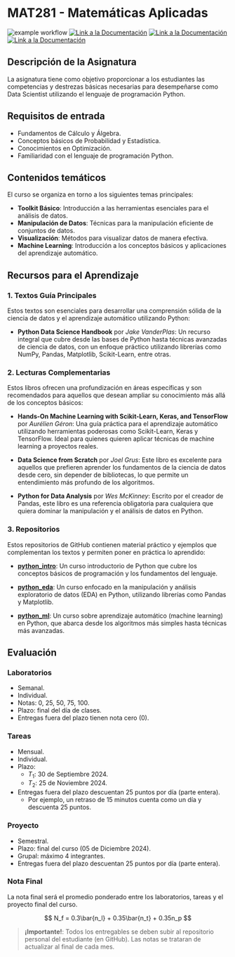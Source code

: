 # MAT281 - Matemáticas Aplicadas

![example workflow](https://github.com/fralfaro/MAT281_2024/actions/workflows/documentation.yml/badge.svg)
<a href="https://fralfaro.github.io/MAT281_2024/"><img alt="Link a la Documentación" src="https://img.shields.io/badge/📖 docs-link-brightgreen"></a>
<a href="https://drive.google.com/drive/folders/1Z0UpDZgEVE0ElrDkc9u8l52nZuxuBcTA"><img alt="Link a la Documentación" src="https://img.shields.io/badge/💿 clases-link-brightgreen"></a>
<a href="https://drive.google.com/drive/folders/1Zj3OMAF-sKCjbimDjMpadKv0L1Kilwis"><img alt="Link a la Documentación" src="https://img.shields.io/badge/💯 notas-link-brightgreen"></a>

## Descripción de la Asignatura

La asignatura tiene como objetivo proporcionar a
los estudiantes las competencias y destrezas básicas necesarias
para desempeñarse como Data Scientist utilizando el lenguaje de 
programación Python.

## Requisitos de entrada

* Fundamentos de Cálculo y Álgebra.
* Conceptos básicos de Probabilidad y Estadística.
* Conocimientos en Optimización.
* Familiaridad con el lenguaje de programación Python.

## Contenidos temáticos

El curso se organiza en torno a los siguientes temas principales:

* **Toolkit Básico**: Introducción a las herramientas esenciales para el análisis de datos.
* **Manipulación de Datos**: Técnicas para la manipulación eficiente de conjuntos de datos.
* **Visualización**: Métodos para visualizar datos de manera efectiva.
* **Machine Learning**: Introducción a los conceptos básicos y aplicaciones del aprendizaje automático.


## Recursos para el Aprendizaje

### 1. **Textos Guía Principales**
Estos textos son esenciales para desarrollar una comprensión sólida de la ciencia de datos y el aprendizaje automático utilizando Python:

- **Python Data Science Handbook** por *Jake VanderPlas*: Un recurso integral que cubre desde las bases de Python hasta técnicas avanzadas de ciencia de datos, con un enfoque práctico utilizando librerías como NumPy, Pandas, Matplotlib, Scikit-Learn, entre otras.

### 2. **Lecturas Complementarias**
Estos libros ofrecen una profundización en áreas específicas y son recomendados para aquellos que desean ampliar su conocimiento más allá de los conceptos básicos:

- **Hands-On Machine Learning with Scikit-Learn, Keras, and TensorFlow** por *Aurélien Géron*: Una guía práctica para el aprendizaje automático utilizando herramientas poderosas como Scikit-Learn, Keras y TensorFlow. Ideal para quienes quieren aplicar técnicas de machine learning a proyectos reales.
  
- **Data Science from Scratch** por *Joel Grus*: Este libro es excelente para aquellos que prefieren aprender los fundamentos de la ciencia de datos desde cero, sin depender de bibliotecas, lo que permite un entendimiento más profundo de los algoritmos.

- **Python for Data Analysis** por *Wes McKinney*: Escrito por el creador de Pandas, este libro es una referencia obligatoria para cualquiera que quiera dominar la manipulación y el análisis de datos en Python.

### 3. **Repositorios**
Estos repositorios de GitHub contienen material práctico y ejemplos que complementan los textos y permiten poner en práctica lo aprendido:

- **[python_intro](https://github.com/fralfaro/python_intro)**: Un curso introductorio de Python que cubre los conceptos básicos de programación y los fundamentos del lenguaje.
  
- **[python_eda](https://github.com/fralfaro/python_eda)**: Un curso enfocado en la manipulación y análisis exploratorio de datos (EDA) en Python, utilizando librerías como Pandas y Matplotlib.

- **[python_ml](https://github.com/fralfaro/python_ml)**: Un curso sobre aprendizaje automático (machine learning) en Python, que abarca desde los algoritmos más simples hasta técnicas más avanzadas.


## Evaluación

### Laboratorios 
- Semanal.
- Individual.
- Notas: 0, 25, 50, 75, 100.
- Plazo: final del día de clases.
- Entregas fuera del plazo tienen nota cero (0).  
    

### Tareas 
- Mensual.
- Individual.
- Plazo:
  - $T_1$: 30 de Septiembre 2024.
  - $T_2$: 25 de Noviembre 2024.
- Entregas fuera del plazo descuentan 25 puntos por día (parte entera). 
    - Por ejemplo, un retraso de 15 minutos cuenta como un día y descuenta 25 puntos.  
      

### Proyecto 
- Semestral.
- Plazo: final del curso (05 de Diciembre 2024).
- Grupal: máximo 4 integrantes.
- Entregas fuera del plazo descuentan 25 puntos por día (parte entera).  

### Nota Final

La nota final será el promedio ponderado
entre los laboratorios, tareas y el proyecto final del curso.

$$
N_f = 0.3\bar{n_l} + 0.35\bar{n_t} + 0.35n_p
$$

> **¡Importante!**: Todos los entregables se
> deben subir al repositorio personal del estudiante
> (en GitHub). Las notas se trataran de actualizar al final de cada mes.

